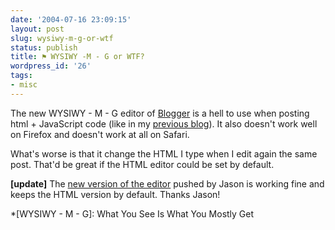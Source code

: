 ```yaml
---
date: '2004-07-16 23:09:15'
layout: post
slug: wysiwy-m-g-or-wtf
status: publish
title: ⚑ WYSIWY -M - G or WTF?
wordpress_id: '26'
tags:
- misc
---
```


The new WYSIWY - M - G editor of [Blogger](http://www.blogger.com/) is a hell to use when posting html + JavaScript code (like in my [previous blog](http://www.jmesnil.net/weblog/2004/07/bookmarklet-to-split-html-document.html)). It also doesn't work well on Firefox and doesn't work at all on Safari.




What's worse is that it change the HTML I type when I edit again the same post. That'd be great if the HTML editor could be set by default.




**[update]** The [new version of the editor](http://status.blogger.com/status.blogger/2004/07/weve-just-pushed-another-update-to.asp) pushed by Jason is working fine and keeps the HTML version by default. Thanks Jason!


 
  *[WYSIWY - M - G]: What You See Is What You Mostly Get
